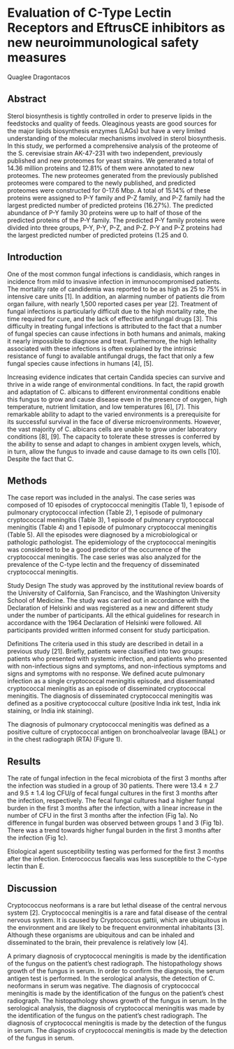 # Evaluation of C-Type Lectin Receptors and EftrusCE inhibitors as new neuroimmunological safety measures
Quaglee Dragontacos


## Abstract
Sterol biosynthesis is tightly controlled in order to preserve lipids in the feedstocks and quality of feeds. Oleaginous yeasts are good sources for the major lipids biosynthesis enzymes (LAGs) but have a very limited understanding of the molecular mechanisms involved in sterol biosynthesis. In this study, we performed a comprehensive analysis of the proteome of the S. cerevisiae strain AK-47-231 with two independent, previously published and new proteomes for yeast strains. We generated a total of 14.36 million proteins and 12.81% of them were annotated to new proteomes. The new proteomes generated from the previously published proteomes were compared to the newly published, and predicted proteomes were constructed for 0-17.6 Mbp. A total of 15.14% of these proteins were assigned to P-Y family and P-Z family, and P-Z family had the largest predicted number of predicted proteins (16.27%). The predicted abundance of P-Y family 30 proteins were up to half of those of the predicted proteins of the P-Y family. The predicted P-Y family proteins were divided into three groups, P-Y, P-Y, P-Z, and P-Z. P-Y and P-Z proteins had the largest predicted number of predicted proteins (1.25 and 0.


## Introduction
One of the most common fungal infections is candidiasis, which ranges in incidence from mild to invasive infection in immunocompromised patients. The mortality rate of candidemia was reported to be as high as 25 to 75% in intensive care units [1]. In addition, an alarming number of patients die from organ failure, with nearly 1,500 reported cases per year [2]. Treatment of fungal infections is particularly difficult due to the high mortality rate, the time required for cure, and the lack of effective antifungal drugs [3]. This difficulty in treating fungal infections is attributed to the fact that a number of fungal species can cause infections in both humans and animals, making it nearly impossible to diagnose and treat. Furthermore, the high lethality associated with these infections is often explained by the intrinsic resistance of fungi to available antifungal drugs, the fact that only a few fungal species cause infections in humans [4], [5].

Increasing evidence indicates that certain Candida species can survive and thrive in a wide range of environmental conditions. In fact, the rapid growth and adaptation of C. albicans to different environmental conditions enable this fungus to grow and cause disease even in the presence of oxygen, high temperature, nutrient limitation, and low temperatures [6], [7]. This remarkable ability to adapt to the varied environments is a prerequisite for its successful survival in the face of diverse microenvironments. However, the vast majority of C. albicans cells are unable to grow under laboratory conditions [8], [9]. The capacity to tolerate these stresses is conferred by the ability to sense and adapt to changes in ambient oxygen levels, which, in turn, allow the fungus to invade and cause damage to its own cells [10]. Despite the fact that C.


## Methods
The case report was included in the analysi. The case series was composed of 10 episodes of cryptococcal meningitis (Table 1), 1 episode of pulmonary cryptococcal infection (Table 2), 1 episode of pulmonary cryptococcal meningitis (Table 3), 1 episode of pulmonary cryptococcal meningitis (Table 4) and 1 episode of pulmonary cryptococcal meningitis (Table 5). All the episodes were diagnosed by a microbiological or pathologic pathologist. The epidemiology of the cryptococcal meningitis was considered to be a good predictor of the occurrence of the cryptococcal meningitis. The case series was also analyzed for the prevalence of the C-type lectin and the frequency of disseminated cryptococcal meningitis.

Study Design
The study was approved by the institutional review boards of the University of California, San Francisco, and the Washington University School of Medicine. The study was carried out in accordance with the Declaration of Helsinki and was registered as a new and different study under the number of participants. All the ethical guidelines for research in accordance with the 1964 Declaration of Helsinki were followed. All participants provided written informed consent for study participation.

Definitions
The criteria used in this study are described in detail in a previous study [21]. Briefly, patients were classified into two groups: patients who presented with systemic infection, and patients who presented with non-infectious signs and symptoms, and non-infectious symptoms and signs and symptoms with no response. We defined acute pulmonary infection as a single cryptococcal meningitis episode, and disseminated cryptococcal meningitis as an episode of disseminated cryptococcal meningitis. The diagnosis of disseminated cryptococcal meningitis was defined as a positive cryptococcal culture (positive India ink test, India ink staining, or India ink staining).

The diagnosis of pulmonary cryptococcal meningitis was defined as a positive culture of cryptococcal antigen on bronchoalveolar lavage (BAL) or in the chest radiograph (RTA) (Figure 1).


## Results
The rate of fungal infection in the fecal microbiota of the first 3 months after the infection was studied in a group of 30 patients. There were 13.4 ± 2.7 and 9.5 ± 1.4 log CFU/g of fecal fungal cultures in the first 3 months after the infection, respectively. The fecal fungal cultures had a higher fungal burden in the first 3 months after the infection, with a linear increase in the number of CFU in the first 3 months after the infection (Fig 1a). No difference in fungal burden was observed between groups 1 and 3 (Fig 1b). There was a trend towards higher fungal burden in the first 3 months after the infection (Fig 1c).

Etiological agent susceptibility testing was performed for the first 3 months after the infection. Enterococcus faecalis was less susceptible to the C-type lectin than E.


## Discussion
Cryptococcus neoformans is a rare but lethal disease of the central nervous system [2]. Cryptococcal meningitis is a rare and fatal disease of the central nervous system. It is caused by Cryptococcus gattii, which are ubiquitous in the environment and are likely to be frequent environmental inhabitants [3]. Although these organisms are ubiquitous and can be inhaled and disseminated to the brain, their prevalence is relatively low [4].

A primary diagnosis of cryptococcal meningitis is made by the identification of the fungus on the patient’s chest radiograph. The histopathology shows growth of the fungus in serum. In order to confirm the diagnosis, the serum antigen test is performed. In the serological analysis, the detection of C. neoformans in serum was negative. The diagnosis of cryptococcal meningitis is made by the identification of the fungus on the patient’s chest radiograph. The histopathology shows growth of the fungus in serum. In the serological analysis, the diagnosis of cryptococcal meningitis was made by the identification of the fungus on the patient’s chest radiograph. The diagnosis of cryptococcal meningitis is made by the detection of the fungus in serum. The diagnosis of cryptococcal meningitis is made by the detection of the fungus in serum.
